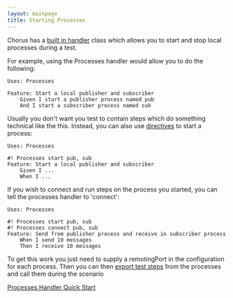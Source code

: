 ```yaml
---
layout: mainpage
title: Starting Processes
---
```


Chorus has a [built in handler](/pages/BuiltInHandlers/BuiltInHandlers) class which allows you to start and stop local processes during a test.
 
For example, using the Processes handler would allow you to do the following:
 
    Uses: Processes

    Feature: Start a local publisher and subscriber
        Given I start a publisher process named pub
        And I start a subscriber process named sub

Usually you don't want you test to contain steps which do something technical like the this.
Instead, you can also use [directives](/pages/LanguageExtensions/Directives) to start a process:

    Uses: Processes

    #! Processes start pub, sub
    Feature: Start a local publisher and subscriber
        Given I ...
        When I ...

        
If you wish to connect and run steps on the process you started, you can tell the processes handler to 'connect':

    Uses: Processes

    #! Processes start pub, sub
    #! Processes connect pub, sub
    Feature: Send from publisher process and receive in subscriber process
        When I send 10 messages
        Then I receive 10 messages

To get this work you just need to supply a remotingPort in the configuration for each process. Then you can then [export test steps](/pages/BuiltInHandlers/Remoting/RemotingHandlerQuickStart) from the processes and call them during the scenario


[Processes Handler Quick Start](/pages/BuiltInHandlers/Processes/ProcessesHandlerQuickStart)




